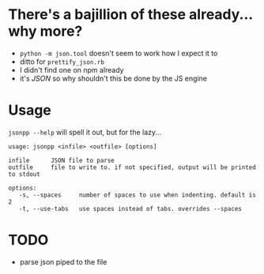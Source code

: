 # There's a bajillion of these already... why more?

* `python -m json.tool` doesn't seem to work how I expect it to
* ditto for `prettify_json.rb`
* I didn't find one on npm already
* it's *JSON* so why shouldn't this be done by the JS engine

# Usage

`jsonpp --help` will spell it out, but for the lazy...

```
usage: jsonpp <infile> <outfile> [options]

infile      JSON file to parse
outfile     file to write to. if not specified, output will be printed to stdout

options:
   -s, --spaces     number of spaces to use when indenting. default is 2
   -t, --use-tabs   use spaces instead of tabs. overrides --spaces
```

# TODO

* parse json piped to the file

